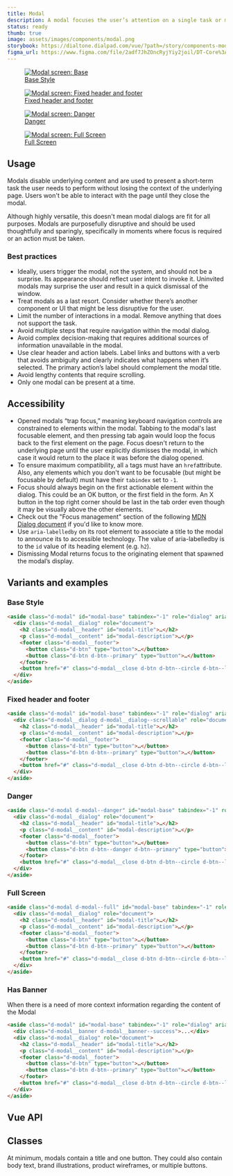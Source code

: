 ```yaml
---
title: Modal
description: A modal focuses the user’s attention on a single task or message.
status: ready
thumb: true
image: assets/images/components/modal.png
storybook: https://dialtone.dialpad.com/vue/?path=/story/components-modal--default
figma_url: https://www.figma.com/file/2adf7JhZOncRyjYiy2joil/DT-Core%3A-Components-7?node-id=8923%3A20396&viewport=-724%2C-52%2C0.38&t=xHutRjwo1o5zMTgT-11
---
```

<code-well-header>
  <div class="d-d-grid d-gg16 d-g-cols4 md:d-g-cols2 d-fs-200">
    <a class="d-link" href="#base-style">
      <figure class="d-m0">
        <img class="d-bar4 d-w100p" alt="Modal screen: Base" :src="$withBase('/assets/images/screen-modal--base.png')">
        <figcaption>Base Style</figcaption>
      </figure>
    </a>
    <a class="d-link" href="#fixed-header-and-footer">
      <figure class="d-m0">
        <img class="d-bar4 d-w100p" alt="Modal screen: Fixed header and footer" :src="$withBase('/assets/images/screen-modal--fixed-header-and-footer.png')">
        <figcaption>
          Fixed header and footer
        </figcaption>
      </figure>
    </a>
    <a class="d-link" href="#danger">
      <figure class="d-m0">
        <img class="d-bar4 d-w100p" alt="Modal screen: Danger" :src="$withBase('/assets/images/screen-modal--danger.png')">
        <figcaption>
          Danger
        </figcaption>
      </figure>
    </a>
    <a class="d-link" href="#full-screen">
      <figure class="d-m0">
        <img class="d-bar4 d-w100p" alt="Modal screen: Full Screen" :src="$withBase('/assets/images/screen-modal--fullscreen.png')">
        <figcaption>
          Full Screen
        </figcaption>
      </figure>
    </a>
  </div>
</code-well-header>

## Usage

Modals disable underlying content and are used to present a short-term task the user needs to perform without losing the context of the underlying page. Users won't be able to interact with the page until they close the modal.

Although highly versatile, this doesn't mean modal dialogs are fit for all purposes. Modals are purposefully disruptive and should be used thoughtfully and sparingly, specifically in moments where focus is required or an action must be taken.

<dialtone-usage>
<template #do>

- To complete a simple task or decision that requires their full attention outside the main workflow.
- Confirming a destructive action that is about to happen.
- Ask for a user’s consent for an action.
</template>
<template #dont>

- When its content or features can be part of the page without complicating the page’s intent.
- When the content or message requires interaction with other parts of the application or screen.
- Form-related error, success, or warning messages. Keep feedback in context to forms.
- Confirming an action took place (instead: use a [Toast](toast.md)).
- Revealing more information (instead: place content inline)
- Displaying complex forms or large amounts of information (instead: place content inline)
- Displaying content unrelated to current task (instead: place content inline as a [Link](link.md) or [Banner](banner.md)).
</template>
</dialtone-usage>

### Best practices

- Ideally, users trigger the modal, not the system, and should not be a surprise. Its appearance should reflect user intent to invoke it.  Uninvited modals may surprise the user and result in a quick dismissal of the window.
- Treat modals as a last resort. Consider whether there’s another component or UI that might be  less disruptive for the user.
- Limit the number of interactions in a modal. Remove anything that does not support the task.
- Avoid multiple steps that require navigation within the modal dialog.
- Avoid complex decision-making that requires additional sources of information unavailable in the modal.
- Use clear header and action labels. Label links and buttons with a verb that avoids ambiguity and clearly indicates what happens when it’s selected. The primary action’s label should complement the modal title.
- Avoid lengthy contents that require scrolling.
- Only one modal can be present at a time.

## Accessibility

- Opened modals “trap focus,” meaning keyboard navigation controls are constrained to elements within the modal. Tabbing to the modal's last focusable element, and then pressing tab again would loop the focus back to the first element on the page. Focus doesn't return to the underlying page until the user explicitly dismisses the modal, in which case it would return to the place it was before the dialog opened.
- To ensure maximum compatibility, all `a` tags must have an `href`attribute. Also, any elements which you don't want to be focusable (but might be focusable by default) must have their `tabindex` set to `-1`.
- Focus should always begin on the first actionable element within the dialog. This could be an OK button, or the first field in the form. An X button in the top right corner should be last in the tab order even though it may be visually above the other elements.
- Check out the "Focus management" section of the following [MDN Dialog document](https://developer.mozilla.org/en-US/docs/Web/Accessibility/ARIA/Roles/dialog_role#focus_management) if you'd like to know more.
- Use `aria-labelledby` on its root element to associate a title to the modal to announce its to accessible technology. The value of aria-labelledby is to the `id` value of its heading element (e.g. `h2`).
- Dismissing Modal returns focus to the originating element that spawned the modal’s display.

<component-accessible-table component-name="modal"></component-accessible-table>

## Variants and examples

### Base Style

<code-well-header>
  <example-modal />
</code-well-header>

```html
<aside class="d-modal" id="modal-base" tabindex="-1" role="dialog" aria-labelledby="modal-title" aria-describedby="modal-description" aria-hidden="true">
  <div class="d-modal__dialog" role="document">
    <h2 class="d-modal__header" id="modal-title">…</h2>
    <p class="d-modal__content" id="modal-description">…</p>
    <footer class="d-modal__footer">
      <button class="d-btn" type="button">…</button>
      <button class="d-btn d-btn--primary" type="button">…</button>
    </footer>
    <button href="#" class="d-modal__close d-btn d-btn--circle d-btn--lg" aria-label="Close"><IconClose /></button>
  </div>
</aside>
```

### Fixed header and footer

<code-well-header>
  <example-modal kind="fixed" />
</code-well-header>

```html
<aside class="d-modal" id="modal-base" tabindex="-1" role="dialog" aria-labelledby="modal-title" aria-describedby="modal-description" aria-hidden="true">
  <div class="d-modal__dialog d-modal__dialog--scrollable" role="document">
    <h2 class="d-modal__header" id="modal-title">…</h2>
    <p class="d-modal__content" id="modal-description">…</p>
    <footer class="d-modal__footer">
      <button class="d-btn" type="button">…</button>
      <button class="d-btn d-btn--primary" type="button">…</button>
    </footer>
    <button href="#" class="d-modal__close d-btn d-btn--circle d-btn--lg" aria-label="Close"><IconClose /></button>
  </div>
</aside>
```

### Danger

<code-well-header>
  <example-modal kind="danger" />
</code-well-header>

```html
<aside class="d-modal d-modal--danger" id="modal-base" tabindex="-1" role="dialog" aria-labelledby="modal-title" aria-describedby="modal-description" aria-hidden="true">
  <div class="d-modal__dialog" role="document">
    <h2 class="d-modal__header" id="modal-title">…</h2>
    <p class="d-modal__content" id="modal-description">…</p>
    <footer class="d-modal__footer">
      <button class="d-btn" type="button">…</button>
      <button class="d-btn d-btn--danger d-btn--primary" type="button">…</button>
    </footer>
    <button href="#" class="d-modal__close d-btn d-btn--circle d-btn--lg" aria-label="Close"><IconClose \></button>
  </div>
</aside>
```

### Full Screen

<code-well-header>
  <example-modal kind="full-screen" />
</code-well-header>

```html
<aside class="d-modal d-modal--full" id="modal-base" tabindex="-1" role="dialog" aria-labelledby="modal-title" aria-describedby="modal-description" aria-hidden="true">
  <div class="d-modal__dialog" role="document">
    <h2 class="d-modal__header" id="modal-title">…</h2>
    <p class="d-modal__content" id="modal-description">…</p>
    <footer class="d-modal__footer">
      <button class="d-btn" type="button">…</button>
      <button class="d-btn d-btn--primary" type="button">…</button>
    </footer>
    <button href="#" class="d-modal__close d-btn d-btn--circle d-btn--lg" aria-label="Close"><IconClose \></button>
  </div>
</aside>
```

### Has Banner

When there is a need of more context information regarding the content of the Modal

<code-well-header>
  <example-modal kind="default" bannerKind="success" bannerTitle="This banner can have different kinds." />
</code-well-header>

```html
<aside class="d-modal" id="modal-base" tabindex="-1" role="dialog" aria-labelledby="modal-title" aria-describedby="modal-description" aria-hidden="true">
  <div class="d-modal__banner d-modal__banner--success">...</div>
  <div class="d-modal__dialog" role="document">
    <h2 class="d-modal__header" id="modal-title">…</h2>
    <p class="d-modal__content" id="modal-description">…</p>
    <footer class="d-modal__footer">
      <button class="d-btn" type="button">…</button>
      <button class="d-btn d-btn--primary" type="button">…</button>
    </footer>
    <button href="#" class="d-modal__close d-btn d-btn--circle d-btn--lg" aria-label="Close"><IconClose /></button>
  </div>
</aside>
```

## Vue API

<component-vue-api component-name="modal" />

## Classes

At minimum, modals contain a title and one button. They could also contain body text, brand illustrations, product wireframes, or multiple buttons.

<component-class-table component-name="modal"></component-class-table>

<script setup>
  import ExampleModal from '@exampleComponents/ExampleModal.vue';
</script>
